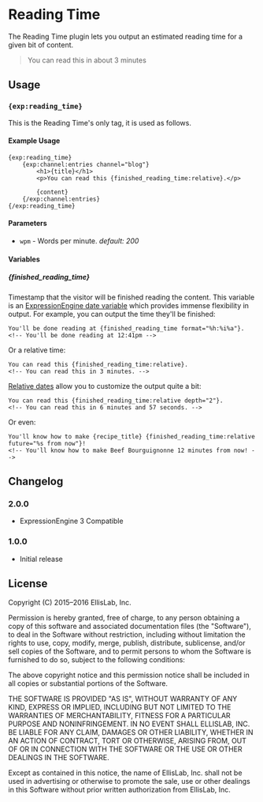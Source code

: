 # Reading Time

The Reading Time plugin lets you output an estimated reading time for a given bit of content.

> You can read this in about 3 minutes

## Usage

### `{exp:reading_time}`

This is the Reading Time's only tag, it is used as follows.

#### Example Usage

```
{exp:reading_time}
    {exp:channel:entries channel="blog"}
        <h1>{title}</h1>
        <p>You can read this {finished_reading_time:relative}.</p>

        {content}
    {/exp:channel:entries}
{/exp:reading_time}
```

#### Parameters

- `wpm` - Words per minute. _default: 200_

#### Variables

##### {finished_reading_time}

Timestamp that the visitor will be finished reading the content. This variable is an [ExpressionEngine date variable](https://docs.expressionengine.com/latest/templates/date_variable_formatting.html) which provides immense flexibility in output. For example, you can output the time they'll be finished:

    You'll be done reading at {finished_reading_time format="%h:%i%a"}.
    <!-- You'll be done reading at 12:41pm -->

Or a relative time:

    You can read this {finished_reading_time:relative}.
    <!-- You can read this in 3 minutes. -->

[Relative dates](https://docs.expressionengine.com/latest/templates/date_variable_formatting.html#relative-dates) allow you to customize the output quite a bit:

    You can read this {finished_reading_time:relative depth="2"}.
    <!-- You can read this in 6 minutes and 57 seconds. -->

Or even:

    You'll know how to make {recipe_title} {finished_reading_time:relative future="%s from now"}!
    <!-- You'll know how to make Beef Bourguignonne 12 minutes from now! -->

## Changelog

### 2.0.0

- ExpressionEngine 3 Compatible

### 1.0.0

- Initial release

## License

Copyright (C) 2015–2016 EllisLab, Inc.

Permission is hereby granted, free of charge, to any person obtaining a copy
of this software and associated documentation files (the "Software"), to deal
in the Software without restriction, including without limitation the rights
to use, copy, modify, merge, publish, distribute, sublicense, and/or sell
copies of the Software, and to permit persons to whom the Software is
furnished to do so, subject to the following conditions:

The above copyright notice and this permission notice shall be included in
all copies or substantial portions of the Software.

THE SOFTWARE IS PROVIDED "AS IS", WITHOUT WARRANTY OF ANY KIND, EXPRESS OR
IMPLIED, INCLUDING BUT NOT LIMITED TO THE WARRANTIES OF MERCHANTABILITY,
FITNESS FOR A PARTICULAR PURPOSE AND NONINFRINGEMENT. IN NO EVENT SHALL
ELLISLAB, INC. BE LIABLE FOR ANY CLAIM, DAMAGES OR OTHER LIABILITY, WHETHER
IN AN ACTION OF CONTRACT, TORT OR OTHERWISE, ARISING FROM, OUT OF OR IN
CONNECTION WITH THE SOFTWARE OR THE USE OR OTHER DEALINGS IN THE SOFTWARE.

Except as contained in this notice, the name of EllisLab, Inc. shall not be
used in advertising or otherwise to promote the sale, use or other dealings
in this Software without prior written authorization from EllisLab, Inc.
